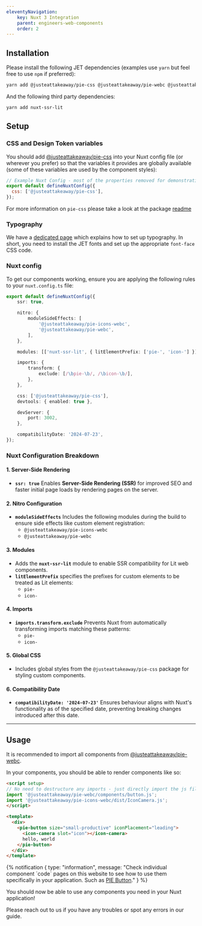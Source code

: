 ```yaml
---
eleventyNavigation:
    key: Nuxt 3 Integration
    parent: engineers-web-components
    order: 2
---
```


## Installation
Please install the following JET dependencies (examples use `yarn` but feel free to use `npm` if preferred):

```bash
yarn add @justeattakeaway/pie-css @justeattakeaway/pie-webc @justeattakeaway/pie-icons-webc
```

And the following third party dependencies:
```bash
yarn add nuxt-ssr-lit
```

## Setup

### CSS and Design Token variables
You should add [@justeattakeaway/pie-css](https://www.npmjs.com/package/@justeattakeaway/pie-css) into your Nuxt config file (or wherever you prefer) so that the variables it provides are globally available (some of these variables are used by the component styles):

```js
// Example Nuxt Config - most of the properties removed for demonstration.
export default defineNuxtConfig({
  css: ['@justeattakeaway/pie-css'],
});
```

For more information on `pie-css` please take a look at the package [readme](https://github.com/justeattakeaway/pie/tree/main/packages/tools/pie-css)

### Typography
We have a [dedicated page](/foundations/typography/code/) which explains how to set up typography. In short, you need to install the JET fonts and set up the appropriate `font-face` CSS code.

### Nuxt config

To get our components working, ensure you are applying the following rules to your `nuxt.config.ts` file:

```ts
export default defineNuxtConfig({
    ssr: true,

    nitro: {
        moduleSideEffects: [
            '@justeattakeaway/pie-icons-webc',
            '@justeattakeaway/pie-webc',
        ],
    },

    modules: [['nuxt-ssr-lit', { litElementPrefix: ['pie-', 'icon-'] }]],

    imports: {
        transform: {
            exclude: [/\bpie-\b/, /\bicon-\b/],
        },
    },

    css: ['@justeattakeaway/pie-css'],
    devtools: { enabled: true },

    devServer: {
        port: 3002,
    },

    compatibilityDate: '2024-07-23',
});
```
### Nuxt Configuration Breakdown

#### 1. **Server-Side Rendering**
- **`ssr: true`**
  Enables **Server-Side Rendering (SSR)** for improved SEO and faster initial page loads by rendering pages on the server.

#### 2. **Nitro Configuration**
- **`moduleSideEffects`**
  Includes the following modules during the build to ensure side effects like custom element registration:
  - `@justeattakeaway/pie-icons-webc`
  - `@justeattakeaway/pie-webc`

#### 3. **Modules**
- Adds the **`nuxt-ssr-lit`** module to enable SSR compatibility for Lit web components.
- **`litElementPrefix`** specifies the prefixes for custom elements to be treated as Lit elements:
  - `pie-`
  - `icon-`

#### 4. **Imports**
- **`imports.transform.exclude`**
  Prevents Nuxt from automatically transforming imports matching these patterns:
  - `pie-`
  - `icon-`

#### 5. **Global CSS**
- Includes global styles from the `@justeattakeaway/pie-css` package for styling custom components.

#### 6. **Compatibility Date**
- **`compatibilityDate: '2024-07-23'`**
  Ensures behaviour aligns with Nuxt's functionality as of the specified date, preventing breaking changes introduced after this date.

---

## Usage

It is recommended to import all components from [@justeattakeaway/pie-webc](https://www.npmjs.com/package/@justeattakeaway/pie-webc).

In your components, you should be able to render components like so:

```html
<script setup>
// No need to destructure any imports - just directly import the js file
import '@justeattakeaway/pie-webc/components/button.js';
import '@justeattakeaway/pie-icons-webc/dist/IconCamera.js';
</script>

<template>
  <div>
    <pie-button size="small-productive" iconPlacement="leading">
      <icon-camera slot="icon"></icon-camera>
      hello, world
    </pie-button>
  </div>
</template>
```

{% notification {
  type: "information",
  message: "Check individual component \`code\` pages on this website to see how to use them specifically in your application. Such as [PIE Button](/components/button/code/)."
} %}

You should now be able to use any components you need in your Nuxt application!

Please reach out to us if you have any troubles or spot any errors in our guide.

